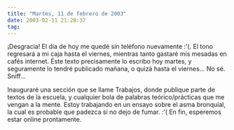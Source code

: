 ```yaml
---
title: "Martes, 11 de febrero de 2003"
date: 2003-02-11 21:28:37
tag: 
---
```

<p>¡Desgracia! El día de hoy me quedé sin teléfono nuevamente :&#8217;(. El tono regresará a mi caja hasta el viernes, mientras tanto gastaré mis mesadas en cafés internet. Éste texto precisamente lo escribo hoy martes, y seguramente lo tendré publicado mañana, o quizá hasta el viernes&#8230; No sé. Sniff&#8230;</p>

<p>Inauguraré una sección que se llame Trabajos, donde publique parte de textos de la escuela, y cualquier bola de palabras teórico/prácticas que me vengan a la mente. Estoy trabajando en un ensayo sobre el asma bronquial, la cual es probable que padezca si no dejo de fumar. :&#8217;( En fin, esperemos estar online prontamente.</p>
